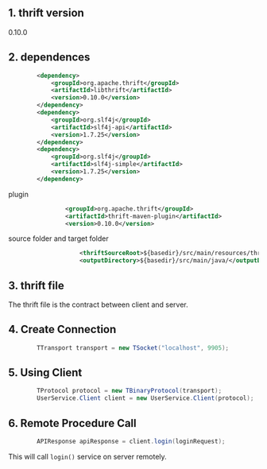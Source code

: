 ## 1. thrift version
0.10.0

## 2. dependences

```xml
        <dependency>
            <groupId>org.apache.thrift</groupId>
            <artifactId>libthrift</artifactId>
            <version>0.10.0</version>
        </dependency>
        <dependency>
            <groupId>org.slf4j</groupId>
            <artifactId>slf4j-api</artifactId>
            <version>1.7.25</version>
        </dependency>
        <dependency>
            <groupId>org.slf4j</groupId>
            <artifactId>slf4j-simple</artifactId>
            <version>1.7.25</version>
        </dependency>
```
plugin

```xml
                <groupId>org.apache.thrift</groupId>
                <artifactId>thrift-maven-plugin</artifactId>
                <version>0.10.0</version>
```

source folder and target folder

```xml
                    <thriftSourceRoot>${basedir}/src/main/resources/thrift</thriftSourceRoot>
                    <outputDirectory>${basedir}/src/main/java/</outputDirectory>
```

## 3. thrift file

The thrift file is the contract between client and server.


## 4. Create Connection

```java
        TTransport transport = new TSocket("localhost", 9905);
```

## 5. Using Client

```java
        TProtocol protocol = new TBinaryProtocol(transport);
        UserService.Client client = new UserService.Client(protocol);
```

## 6. Remote Procedure Call

```java
        APIResponse apiResponse = client.login(loginRequest);
```

This will call `login()` service on server remotely.
